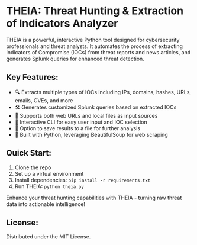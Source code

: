 # THEIA: Threat Hunting & Extraction of Indicators Analyzer

THEIA is a powerful, interactive Python tool designed for cybersecurity professionals and threat analysts. It automates the process of extracting Indicators of Compromise (IOCs) from threat reports and news articles, and generates Splunk queries for enhanced threat detection.

## Key Features:

- 🔍 Extracts multiple types of IOCs including IPs, domains, hashes, URLs, emails, CVEs, and more
- 🛠️ Generates customized Splunk queries based on extracted IOCs
- 🔄 Supports both web URLs and local files as input sources
- 🎨 Interactive CLI for easy user input and IOC selection
- 💾 Option to save results to a file for further analysis
- 🐍 Built with Python, leveraging BeautifulSoup for web scraping

## Quick Start:

1. Clone the repo
2. Set up a virtual environment
3. Install dependencies: `pip install -r requirements.txt`
4. Run THEIA: `python theia.py`

Enhance your threat hunting capabilities with THEIA - turning raw threat data into actionable intelligence!

## License:

Distributed under the MIT License. 
